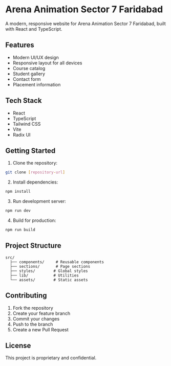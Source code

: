 # Arena Animation Sector 7 Faridabad

A modern, responsive website for Arena Animation Sector 7 Faridabad, built with React and TypeScript.

## Features

- Modern UI/UX design
- Responsive layout for all devices
- Course catalog
- Student gallery
- Contact form
- Placement information

## Tech Stack

- React
- TypeScript
- Tailwind CSS
- Vite
- Radix UI

## Getting Started

1. Clone the repository:
```bash
git clone [repository-url]
```

2. Install dependencies:
```bash
npm install
```

3. Run development server:
```bash
npm run dev
```

4. Build for production:
```bash
npm run build
```

## Project Structure

```
src/
  ├── components/     # Reusable components
  ├── sections/       # Page sections
  ├── styles/        # Global styles
  ├── lib/           # Utilities
  └── assets/        # Static assets
```

## Contributing

1. Fork the repository
2. Create your feature branch
3. Commit your changes
4. Push to the branch
5. Create a new Pull Request

## License

This project is proprietary and confidential.
